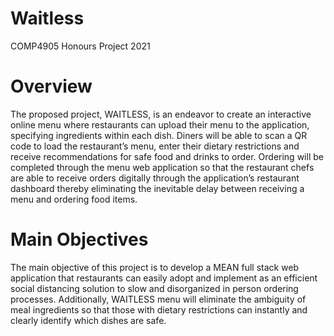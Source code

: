 # Waitless
COMP4905 Honours Project 2021

<h1> Overview </h1>
The proposed project, WAITLESS, is an endeavor to create an interactive online menu where
restaurants can upload their menu to the application, specifying ingredients within each dish.
Diners will be able to scan a QR code to load the restaurant’s menu, enter their dietary
restrictions and receive recommendations for safe food and drinks to order. Ordering will be
completed through the menu web application so that the restaurant chefs are able to receive
orders digitally through the application’s restaurant dashboard thereby eliminating the
inevitable delay between receiving a menu and ordering food items.

<h1> Main Objectives </h1>
The main objective of this project is to develop a MEAN full stack web application that
restaurants can easily adopt and implement as an efficient social distancing solution to slow
and disorganized in person ordering processes. Additionally, WAITLESS menu will eliminate the
ambiguity of meal ingredients so that those with dietary restrictions can instantly and clearly
identify which dishes are safe.
